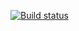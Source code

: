 [![Build status](https://ci.appveyor.com/api/projects/status/7n88jgni757itgvk?svg=true)](https://ci.appveyor.com/project/davmarat/htmlforms)